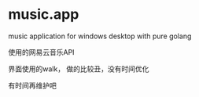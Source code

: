 # music.app
music  application for windows desktop with pure golang

使用的网易云音乐API

界面使用的walk， 做的比较丑，没有时间优化

有时间再维护吧
